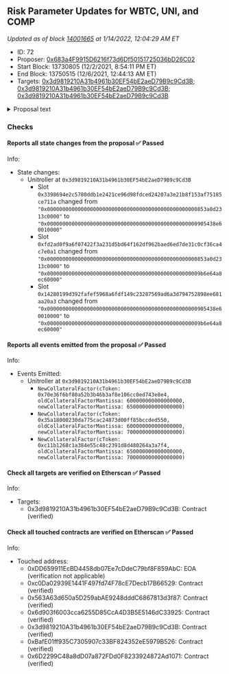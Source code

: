 ## Risk Parameter Updates for WBTC, UNI, and COMP

_Updated as of block [14001665](https://etherscan.io/block/14001665) at 1/14/2022, 12:04:29 AM ET_

- ID: 72
- Proposer: [0x683a4F9915D6216f73d6Df50151725036bD26C02](https://etherscan.io/address/0x683a4F9915D6216f73d6Df50151725036bD26C02)
- Start Block: 13730805 (12/2/2021, 8:54:11 PM ET)
- End Block: 13750515 (12/6/2021, 12:44:13 AM ET)
- Targets: [0x3d9819210A31b4961b30EF54bE2aeD79B9c9Cd3B](https://etherscan.io/address/0x3d9819210A31b4961b30EF54bE2aeD79B9c9Cd3B#code); [0x3d9819210A31b4961b30EF54bE2aeD79B9c9Cd3B](https://etherscan.io/address/0x3d9819210A31b4961b30EF54bE2aeD79B9c9Cd3B#code); [0x3d9819210A31b4961b30EF54bE2aeD79B9c9Cd3B](https://etherscan.io/address/0x3d9819210A31b4961b30EF54bE2aeD79B9c9Cd3B#code)

<details>
  <summary>Proposal text</summary>

> # Risk Parameter Updates for WBTC, UNI, and COMP
> ## Simple Summary
> 
> A proposal to adjust three (3) total parameters across three (3) Compound assets.
> 
> 
> ## Background
> This proposal is a batch update of risk parameters to align with the [Moderate risk level](https://www.comp.xyz/t/community-risk-level-consensus-check/2437) chosen by the Compound community. These parameter updates are the fourth of Gauntlet's regular parameter recommendations as part of [Dynamic Risk Parameters](https://www.comp.xyz/t/dynamic-risk-parameters/2223/16).
> 
> 
> [Full proposal and forum discussion](https://www.comp.xyz/t/risk-parameter-updates-2021-11-30/2688)
> 
> 
> ## Motivation and Specification
> 
> This set of parameter updates seeks to level set assets to a Moderate risk level of the protocol while making risk trade-offs between specific assets. Note that some are different from the original [risk level consensus check](https://www.comp.xyz/t/community-risk-level-consensus-check/2437) as market conditions have changed.
> 
> 
> ![](https://i.imgur.com/8Fse7LI.png)
> 
> 
> 
> ## Dashboard
> 
> 
> Gauntlet has launched the [Compound Risk Dashboard](https://gov.gauntlet.network/compound). The community should use the Dashboard to better understand the updated parameter suggestions and general market risk in Compound.
> 
> As shown on our dashboard, these changes will slightly increase Value at Risk, but the corresponding increase in borrow usage is substantial.
> 
> ![](https://i.imgur.com/lrdPBk4.png)
</details>

### Checks
#### Reports all state changes from the proposal ✅ Passed
  




Info:
- State changes:
    - Unitroller at `0x3d9819210A31b4961b30EF54bE2aeD79B9c9Cd3B`
        - Slot `0x3398694e2c5780ddb1e2421ce96d98fdced24207a3e21b8f153af75185ce711a` changed from `"0x0000000000000000000000000000000000000000000000000853a0d2313c0000"` to `"0x0000000000000000000000000000000000000000000000000905438e60010000"`
        - Slot `0xfd2ad0f9a6f07422f3a231d5bd64f162df962baed6ed7de31c0cf36ca4c7e0a1` changed from `"0x0000000000000000000000000000000000000000000000000853a0d2313c0000"` to `"0x00000000000000000000000000000000000000000000000009b6e64a8ec60000"`
        - Slot `0x14280199d392fafef5968a6fdf149c23287569ad6a3d794752898ee681aa20a3` changed from `"0x0000000000000000000000000000000000000000000000000905438e60010000"` to `"0x00000000000000000000000000000000000000000000000009b6e64a8ec60000"`

#### Reports all events emitted from the proposal ✅ Passed
  




Info:
- Events Emitted:
    - Unitroller at `0x3d9819210A31b4961b30EF54bE2aeD79B9c9Cd3B`
        - `NewCollateralFactor(cToken: 0x70e36f6bf80a52b3b46b3af8e106cc0ed743e8e4, oldCollateralFactorMantissa: 600000000000000000, newCollateralFactorMantissa: 650000000000000000)`
        - `NewCollateralFactor(cToken: 0x35a18000230da775cac24873d00ff85bccded550, oldCollateralFactorMantissa: 600000000000000000, newCollateralFactorMantissa: 700000000000000000)`
        - `NewCollateralFactor(cToken: 0xc11b1268c1a384e55c48c2391d8d480264a3a7f4, oldCollateralFactorMantissa: 650000000000000000, newCollateralFactorMantissa: 700000000000000000)`

#### Check all targets are verified on Etherscan ✅ Passed
  




Info:
- Targets:
    - 0x3d9819210A31b4961b30EF54bE2aeD79B9c9Cd3B: Contract (verified)

#### Check all touched contracts are verified on Etherscan ✅ Passed
  




Info:
- Touched address:
    - 0xDD659911EcBD4458db07Ee7cDdeC79bf8F859AbC: EOA (verification not applicable)
    - 0xc0Da02939E1441F497fd74F78cE7Decb17B66529: Contract (verified)
    - 0x563A63d650a5D259abAE9248dddC6867813d3f87: Contract (verified)
    - 0x6d903f6003cca6255D85CcA4D3B5E5146dC33925: Contract (verified)
    - 0x3d9819210A31b4961b30EF54bE2aeD79B9c9Cd3B: Contract (verified)
    - 0xBafE01ff935C7305907c33BF824352eE5979B526: Contract (verified)
    - 0x6D2299C48a8dD07a872FDd0F8233924872Ad1071: Contract (verified)
